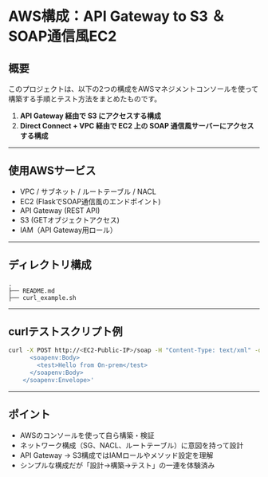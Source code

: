 
# AWS構成：API Gateway to S3 ＆ SOAP通信風EC2

## 概要

このプロジェクトは、以下の2つの構成をAWSマネジメントコンソールを使って構築する手順とテスト方法をまとめたものです。

1. **API Gateway 経由で S3 にアクセスする構成**
2. **Direct Connect + VPC 経由で EC2 上の SOAP 通信風サーバーにアクセスする構成**

---

## 使用AWSサービス

- VPC / サブネット / ルートテーブル / NACL
- EC2 (FlaskでSOAP通信風のエンドポイント)
- API Gateway (REST API)
- S3 (GETオブジェクトアクセス)
- IAM（API Gateway用ロール）

---

## ディレクトリ構成

```
.
├── README.md
├── curl_example.sh
```

---

## curlテストスクリプト例

```bash
curl -X POST http://<EC2-Public-IP>/soap -H "Content-Type: text/xml" -d '<soapenv:Envelope xmlns:soapenv="http://schemas.xmlsoap.org/soap/envelope/">
      <soapenv:Body>
        <test>Hello from On-prem</test>
      </soapenv:Body>
    </soapenv:Envelope>'
```

---

## ポイント

- AWSのコンソールを使って自ら構築・検証
- ネットワーク構成（SG、NACL、ルートテーブル）に意図を持って設計
- API Gateway → S3構成ではIAMロールやメソッド設定を理解
- シンプルな構成だが「設計→構築→テスト」の一連を体験済み

